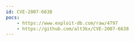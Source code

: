 ```yaml
---
id: CVE-2007-6638
pocs: 
    - https://www.exploit-db.com/raw/4797
    - https://github.com/alt3kx/CVE-2007-6638
---
```

